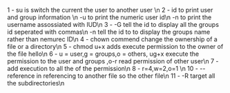 1 - su is switch the current the user to another user \n
2 - id to print user and group information \n
	-u to print the numeric user id\n
	-n to print the username assossiated with IUD\n
3 - -G tell the id to display all the groups id seperated with commas\n
    -n tell the id to to display the groups name rather than nemurec ID\n 
4 - chown commend change the ownership of a file or a directory\n
5 - chmod u+x adds execute permission to the owner of the file hello\n
6 - u = user,g = groups,o = others, ug+x execute the permission to the user and groups ,o-r read permission of other user\n
7 - add execution to all the of the permission\n
8 - r=4,w=2,o=1 \n
10 - --reference in referencing to another file so the other file\n
11 - -R target all the subdirectories\n
